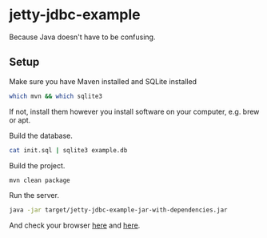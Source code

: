 # jetty-jdbc-example

Because Java doesn't have to be confusing.

## Setup

Make sure you have Maven installed and SQLite installed

```sh
which mvn && which sqlite3
```

If not, install them however you install software on your computer, e.g. brew or apt.

Build the database.

```sh
cat init.sql | sqlite3 example.db
```

Build the project.

```sh
mvn clean package
```

Run the server.

```sh
java -jar target/jetty-jdbc-example-jar-with-dependencies.jar
```

And check your browser [here](http://localhost:8080/) and [here](http://localhost:8080/starwars).

